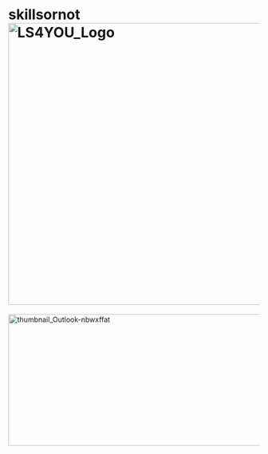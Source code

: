# skillsornot<img width="1414" height="566" alt="LS4YOU_Logo" src="https://github.com/user-attachments/assets/78f083ee-7ad9-48d4-ba67-207c70daeabe" />
<img width="893" height="264" alt="thumbnail_Outlook-nbwxffat" src="https://github.com/user-attachments/assets/e822564f-6ada-45a7-b0b1-7671202dd675" />
